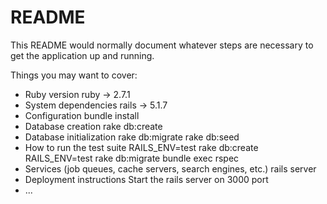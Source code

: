 # README

This README would normally document whatever steps are necessary to get the
application up and running.

Things you may want to cover:

* Ruby version
    ruby -> 2.7.1
* System dependencies
    rails -> 5.1.7
* Configuration
    bundle install
* Database creation
    rake db:create
* Database initialization
    rake db:migrate
    rake db:seed
* How to run the test suite
    RAILS_ENV=test rake db:create
    RAILS_ENV=test rake db:migrate
    bundle exec rspec
* Services (job queues, cache servers, search engines, etc.)
    rails server
* Deployment instructions
    Start the rails server on 3000 port
* ...
